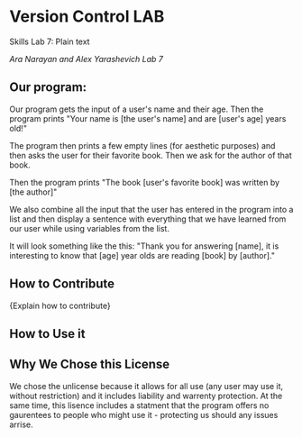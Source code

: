 # Version Control LAB
Skills Lab 7: Plain text

_Ara Narayan and Alex Yarashevich Lab 7_

## Our program: 
Our program gets the input of a user's name and their age. 
Then the program prints "Your name is [the user's name] and are [user's age] years old!"

The program then prints a few empty lines (for aesthetic purposes) and then asks the user for their favorite book. Then we ask for the author of that book. 

Then the program prints "The book [user's favorite book] was written by [the author]" 

We also combine all the input that the user has entered in the program into a list and then display a sentence with everything that we have learned from our user
while using variables from the list.

It will look something like the this:
"Thank you for answering [name], it is interesting to know that [age] year olds are reading [book] by [author]."


## How to Contribute
 {Explain how to contribute}

## How to Use it

## Why We Chose this License 
We chose the unlicense because it allows for all use (any user may use it, without restriction) and it includes liability and warrenty protection. At the same time, this lisence includes a statment that the program offers no gaurentees to people who might use it - protecting us should any issues arrise.
